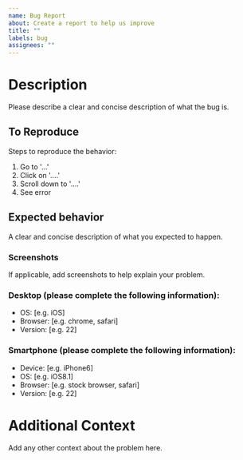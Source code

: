 ```yaml
---
name: Bug Report
about: Create a report to help us improve
title: ""
labels: bug
assignees: ""
---
```


# Description

Please describe a clear and concise description of what the bug is.

## To Reproduce

Steps to reproduce the behavior:

1. Go to '...'
2. Click on '....'
3. Scroll down to '....'
4. See error

## Expected behavior

A clear and concise description of what you expected to happen.

### Screenshots

If applicable, add screenshots to help explain your problem.

### Desktop (please complete the following information):

- OS: [e.g. iOS]
- Browser: [e.g. chrome, safari]
- Version: [e.g. 22]

### Smartphone (please complete the following information):

- Device: [e.g. iPhone6]
- OS: [e.g. iOS8.1]
- Browser: [e.g. stock browser, safari]
- Version: [e.g. 22]

# Additional Context

Add any other context about the problem here.
